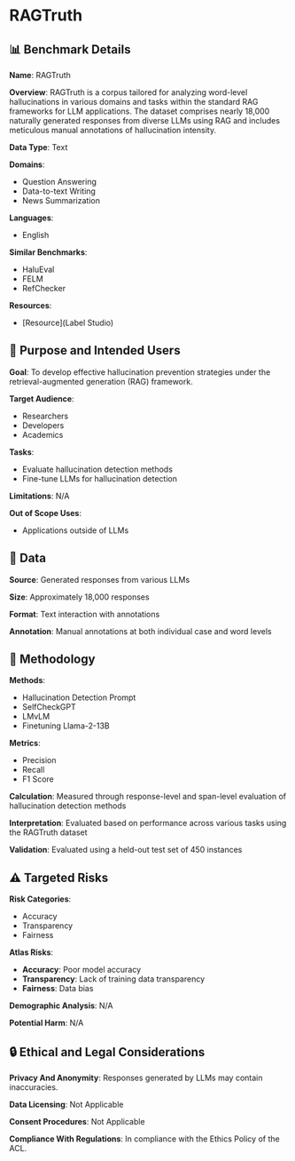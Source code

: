 # RAGTruth

## 📊 Benchmark Details

**Name**: RAGTruth

**Overview**: RAGTruth is a corpus tailored for analyzing word-level hallucinations in various domains and tasks within the standard RAG frameworks for LLM applications. The dataset comprises nearly 18,000 naturally generated responses from diverse LLMs using RAG and includes meticulous manual annotations of hallucination intensity.

**Data Type**: Text

**Domains**:
- Question Answering
- Data-to-text Writing
- News Summarization

**Languages**:
- English

**Similar Benchmarks**:
- HaluEval
- FELM
- RefChecker

**Resources**:
- [Resource](Label Studio)

## 🎯 Purpose and Intended Users

**Goal**: To develop effective hallucination prevention strategies under the retrieval-augmented generation (RAG) framework.

**Target Audience**:
- Researchers
- Developers
- Academics

**Tasks**:
- Evaluate hallucination detection methods
- Fine-tune LLMs for hallucination detection

**Limitations**: N/A

**Out of Scope Uses**:
- Applications outside of LLMs

## 💾 Data

**Source**: Generated responses from various LLMs

**Size**: Approximately 18,000 responses

**Format**: Text interaction with annotations

**Annotation**: Manual annotations at both individual case and word levels

## 🔬 Methodology

**Methods**:
- Hallucination Detection Prompt
- SelfCheckGPT
- LMvLM
- Finetuning Llama-2-13B

**Metrics**:
- Precision
- Recall
- F1 Score

**Calculation**: Measured through response-level and span-level evaluation of hallucination detection methods

**Interpretation**: Evaluated based on performance across various tasks using the RAGTruth dataset

**Validation**: Evaluated using a held-out test set of 450 instances

## ⚠️ Targeted Risks

**Risk Categories**:
- Accuracy
- Transparency
- Fairness

**Atlas Risks**:
- **Accuracy**: Poor model accuracy
- **Transparency**: Lack of training data transparency
- **Fairness**: Data bias

**Demographic Analysis**: N/A

**Potential Harm**: N/A

## 🔒 Ethical and Legal Considerations

**Privacy And Anonymity**: Responses generated by LLMs may contain inaccuracies.

**Data Licensing**: Not Applicable

**Consent Procedures**: Not Applicable

**Compliance With Regulations**: In compliance with the Ethics Policy of the ACL.
